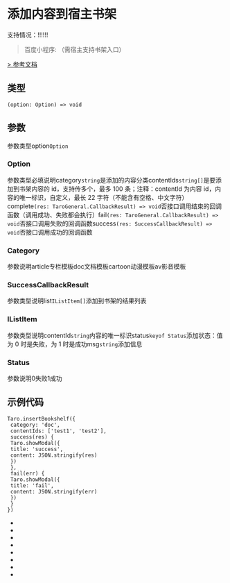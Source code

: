 # 添加内容到宿主书架
支持情况：!!!!!!
> 百度小程序: （需宿主支持书架入口）

[> 参考文档
](https://smartprogram.baidu.com/docs/develop/api/open/swan-insertBookshelf/)
## 类型[​](insertBookshelf.html#类型)
```tsx
(option: Option) => void
```

## 参数[​](insertBookshelf.html#参数)
参数类型option`Option`
### Option[​](insertBookshelf.html#option)
参数类型必填说明category`string`是添加的内容分类contentIds`string[]`是要添加到书架内容的 id，支持传多个，最多 100 条；注释：contentId 为内容 id，内容的唯一标识，自定义，最长 22 字符（不能含有空格、中文字符）complete`(res: TaroGeneral.CallbackResult) => void`否接口调用结束的回调函数（调用成功、失败都会执行）fail`(res: TaroGeneral.CallbackResult) => void`否接口调用失败的回调函数success`(res: SuccessCallbackResult) => void`否接口调用成功的回调函数
### Category[​](insertBookshelf.html#category)
参数说明article专栏模板doc文档模板cartoon动漫模板av影音模板
### SuccessCallbackResult[​](insertBookshelf.html#successcallbackresult)
参数类型说明list`IListItem[]`添加到书架的结果列表
### IListItem[​](insertBookshelf.html#ilistitem)
参数类型说明contentId`string`内容的唯一标识status`keyof Status`添加状态：值为 0 时是失败，为 1 时是成功msg`string`添加信息
### Status[​](insertBookshelf.html#status)
参数说明0失败1成功
## 示例代码[​](insertBookshelf.html#示例代码)
```tsx
Taro.insertBookshelf({
 category: 'doc',
 contentIds: ['test1', 'test2'],
 success(res) {
 Taro.showModal({
 title: 'success',
 content: JSON.stringify(res)
 })
 },
 fail(err) {
 Taro.showModal({
 title: 'fail',
 content: JSON.stringify(err)
 })
 }
})
```

- 
- 

- 
- 
- 
- 
- 

-
